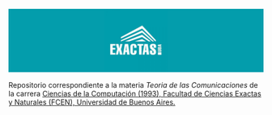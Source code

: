 ![Logo](Logo.png)

Repositorio correspondiente a la materia _Teoria de las Comunicaciones_ de la carrera [Ciencias de la Computación (1993), Facultad de Ciencias Exactas y Naturales (FCEN), Universidad de Buenos Aires.
](https://computacion.dc.uba.ar/plan-de-estudios-1993/)
